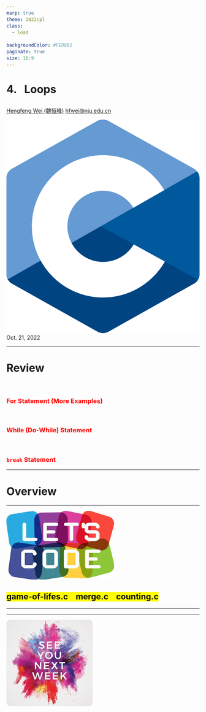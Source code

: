 ```yaml
---
marp: true
theme: 2022cpl
class:
  - lead

backgroundColor: #FED8B1
paginate: true
size: 16:9
---
```

# <p id = "small-caps">4. &nbsp; Loops</p>

[Hengfeng Wei (魏恒峰)](https://hengxin.github.io/)
hfwei@nju.edu.cn

![w:200](figs/C.png)
Oct. 21, 2022

---
# Review
<br>

<font color = red>

### For Statement (More Examples)
<br>

### While (Do-While) Statement
<br>

### `break` Statement
</font>

---
# Overview

---
![w:700](figs/lets-code.jpeg)

## <mark>game-of-lifes.c &ensp; merge.c &ensp; counting.c</mark>

---

---
![bg w:600](figs/see-you.jpeg)